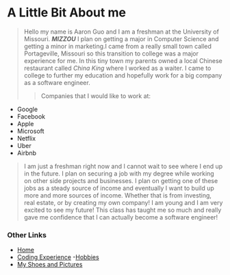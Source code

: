
# A Little Bit About me
> Hello my name is Aaron Guo and I am a freshman at the University of Missouri. **_MIZZOU_** I plan on getting a major in Computer Science and getting a minor in marketing.I came from a really small town called Portageville, Missouri so this transition to college was a major experience for me. In this tiny town my parents owned a local Chinese restaurant called *China King* where I worked as a waiter. I came to college to further my education and hopefully work for a big company as a software engineer.
>>Companies that I would like to work at:
- Google
- Facebook
- Apple
- Microsoft
- Netflix
- Uber
- Airbnb
>
>
>I am just a freshman right now and I cannot wait to see where I end up in the future. I plan on securing a job with my degree while working on other side projects and businesses. I plan on getting one of these jobs as a steady source of income and eventually I want to build up more and more sources of income. Whether that is from investing, real estate, or by creating my own company! I am young and I am very excited to see my future! This class has taught me so much and really gave me confidence that I can actually become a software engineer! 

### Other Links
- [Home](https://github.com/AaronGewi/GuoAaron/blob/main/README.md)
- [Coding Experience](https://github.com/AaronGewi/GuoAaron/blob/main/CodingExperience.md)
-[Hobbies](https://github.com/AaronGewi/GuoAaron/blob/main/Hobbies.md)
- [My Shoes and Pictures](https://github.com/AaronGewi/GuoAaron/tree/main/My%20Shoes)
